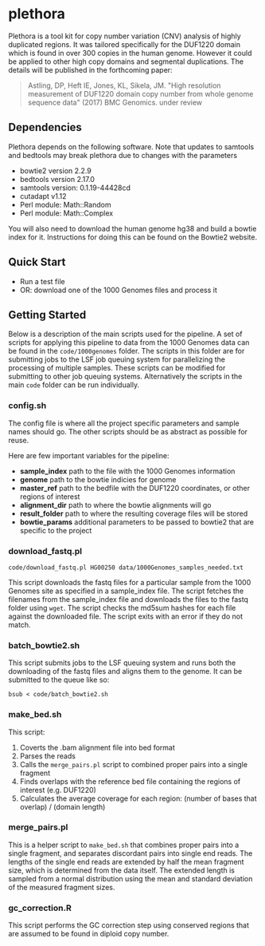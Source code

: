 
# plethora

Plethora is a tool kit for copy number variation (CNV) analysis of highly
duplicated regions.  It was tailored specifically for the DUF1220 domain which
is found in over 300 copies in the human genome. However it could be applied to
other high copy domains and segmental duplications. The details will be
published in the forthcoming paper:

> Astling, DP, Heft IE, Jones, KL, Sikela, JM. "High resolution measurement of
> DUF1220 domain copy number from whole genome sequence data" (2017) BMC
> Genomics. under review

## Dependencies

Plethora depends on the following software. Note that updates to samtools and
bedtools may break plethora due to changes with the parameters

- bowtie2 version 2.2.9
- bedtools version 2.17.0
- samtools version: 0.1.19-44428cd
- cutadapt v1.12
- Perl module: Math::Random
- Perl module: Math::Complex

You will also need to download the human genome hg38 and build a bowtie index
for it. Instructions for doing this can be found on the Bowtie2 website.


## Quick Start

- Run a test file
- OR: download one of the 1000 Genomes files and process it

## Getting Started

Below is a description of the main scripts used for the pipeline. A set of
scripts for applying this pipeline to data from the 1000 Genomes data can be
found in the `code/1000genomes` folder. The scripts in this folder are for
submitting jobs to the LSF job queuing system for parallelizing the processing
of multiple samples. These scripts can be modified for submitting to other job
queuing systems. Alternatively the scripts in the main `code` folder can be run
individually.


### config.sh

The config file is where all the project specific parameters and sample names
should go. The other scripts should be as abstract as possible for reuse. 

Here are few important variables for the pipeline:

- **sample_index** path to the file with the 1000 Genomes information
- **genome** path to the bowtie indicies for genome
- **master_ref** path to the bedfile with the DUF1220 coordinates, or other
  regions of interest
- **alignment_dir** path to where the bowtie alignments will go
- **result_folder** path to where the resulting coverage files will be stored
- **bowtie_params** additional parameters to be passed to bowtie2 that are
  specific to the project

### download_fastq.pl

    code/download_fastq.pl HG00250 data/1000Genomes_samples_needed.txt 

This script downloads the fastq files for a particular sample from the 1000
Genomes site as specified in a sample_index file. The script fetches the
filenames from the sample_index file and downloads the files to the fastq folder
using `wget`. The script checks the md5sum hashes for each file against the
downloaded file. The script exits with an error if they do not match.

### batch_bowtie2.sh

This script submits jobs to the LSF queuing system and runs both the downloading
of the fastq files and aligns them to the genome. It can be submitted to the
queue like so:

    bsub < code/batch_bowtie2.sh

### make_bed.sh

This script: 

1. Coverts the .bam alignment file into bed format
2. Parses the reads
3. Calls the `merge_pairs.pl` script to combined proper pairs into a single
fragment
4. Finds overlaps with the reference bed file containing the regions of interest
(e.g. DUF1220)
5. Calculates the average coverage for each region: (number of bases that
overlap) / (domain length)

### merge_pairs.pl

This is a helper script to `make_bed.sh` that combines proper pairs into a
single fragment, and separates discordant pairs into single end reads. The
lengths of the single end reads are extended by half the mean fragment size,
which is determined from the data itself. The extended length is sampled from a
normal distribution using the mean and standard deviation of the measured fragment sizes.

### gc_correction.R

This script performs the GC correction step using conserved regions that are
assumed to be found in diploid copy number.


